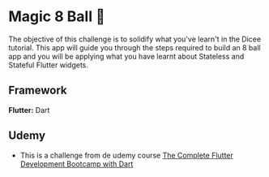 
# Magic 8 Ball 🎱

The objective of this challenge is to solidify what you've learn't in the Dicee tutorial. This app will guide you through the steps required to build an 8 ball app and you will be applying what you have learnt about Stateless and Stateful Flutter widgets.

## Framework

**Flutter:** Dart

## Udemy

- This is a challenge from de udemy course [The Complete Flutter Development Bootcamp with Dart](https://www.udemy.com/course/flutter-bootcamp-with-dart/)


